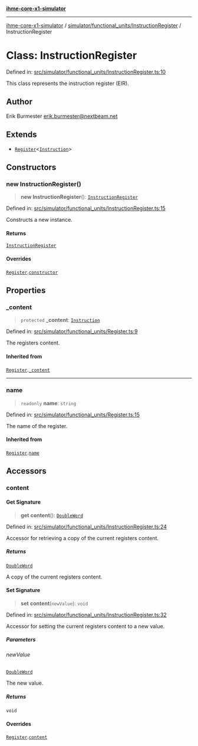 [**ihme-core-x1-simulator**](../../../../README.md)

***

[ihme-core-x1-simulator](../../../../modules.md) / [simulator/functional\_units/InstructionRegister](../README.md) / InstructionRegister

# Class: InstructionRegister

Defined in: [src/simulator/functional\_units/InstructionRegister.ts:10](https://github.com/ProgrammIt/CPU-Simulator/blob/1018f35141b4ad3f48781b12aa9e5f0ba9cc7301/src/simulator/functional_units/InstructionRegister.ts#L10)

This class represents the instruction register (EIR).

## Author

Erik Burmester <erik.burmester@nextbeam.net>

## Extends

- [`Register`](../../Register/classes/Register.md)\<[`Instruction`](../../../../binary_types/Instruction/classes/Instruction.md)\>

## Constructors

### new InstructionRegister()

> **new InstructionRegister**(): [`InstructionRegister`](InstructionRegister.md)

Defined in: [src/simulator/functional\_units/InstructionRegister.ts:15](https://github.com/ProgrammIt/CPU-Simulator/blob/1018f35141b4ad3f48781b12aa9e5f0ba9cc7301/src/simulator/functional_units/InstructionRegister.ts#L15)

Constructs a new instance.

#### Returns

[`InstructionRegister`](InstructionRegister.md)

#### Overrides

[`Register`](../../Register/classes/Register.md).[`constructor`](../../Register/classes/Register.md#constructors)

## Properties

### \_content

> `protected` **\_content**: [`Instruction`](../../../../binary_types/Instruction/classes/Instruction.md)

Defined in: [src/simulator/functional\_units/Register.ts:9](https://github.com/ProgrammIt/CPU-Simulator/blob/1018f35141b4ad3f48781b12aa9e5f0ba9cc7301/src/simulator/functional_units/Register.ts#L9)

The registers content.

#### Inherited from

[`Register`](../../Register/classes/Register.md).[`_content`](../../Register/classes/Register.md#_content)

***

### name

> `readonly` **name**: `string`

Defined in: [src/simulator/functional\_units/Register.ts:15](https://github.com/ProgrammIt/CPU-Simulator/blob/1018f35141b4ad3f48781b12aa9e5f0ba9cc7301/src/simulator/functional_units/Register.ts#L15)

The name of the register.

#### Inherited from

[`Register`](../../Register/classes/Register.md).[`name`](../../Register/classes/Register.md#name-1)

## Accessors

### content

#### Get Signature

> **get** **content**(): [`DoubleWord`](../../../../binary_types/DoubleWord/classes/DoubleWord.md)

Defined in: [src/simulator/functional\_units/InstructionRegister.ts:24](https://github.com/ProgrammIt/CPU-Simulator/blob/1018f35141b4ad3f48781b12aa9e5f0ba9cc7301/src/simulator/functional_units/InstructionRegister.ts#L24)

Accessor for retrieving a copy of the current registers content.

##### Returns

[`DoubleWord`](../../../../binary_types/DoubleWord/classes/DoubleWord.md)

A copy of the current registers content.

#### Set Signature

> **set** **content**(`newValue`): `void`

Defined in: [src/simulator/functional\_units/InstructionRegister.ts:32](https://github.com/ProgrammIt/CPU-Simulator/blob/1018f35141b4ad3f48781b12aa9e5f0ba9cc7301/src/simulator/functional_units/InstructionRegister.ts#L32)

Accessor for setting the current registers content to a new value.

##### Parameters

###### newValue

[`DoubleWord`](../../../../binary_types/DoubleWord/classes/DoubleWord.md)

The new value.

##### Returns

`void`

#### Overrides

[`Register`](../../Register/classes/Register.md).[`content`](../../Register/classes/Register.md#content-1)
